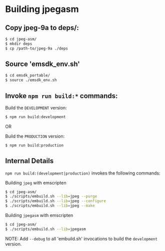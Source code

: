 # Building jpegasm

## Copy jpeg-9a to deps/:
```bash
$ cd jpeg-asm/
$ mkdir deps
$ cp /path-to/jpeg-9a ./deps
```

## Source 'emsdk_env.sh'
```bash
$ cd emsdk_portable/
$ source ./emsdk_env.sh
```

## Invoke `npm run build:*` commands:
Build the `DEVELOPMENT` version:
```bash
$ npm run build:development
```

OR 

Build the `PRODUCTION` version:
```bash
$ npm run build:production
```

## Internal Details

`npm run build:(development|production)` invokes the following commands:

Building `jpeg` with emscripten
```bash
$ cd jpeg-asm/
$ ./scripts/embuild.sh --lib=jpeg --purge
$ ./scripts/embuild.sh --lib=jpeg --configure
$ ./scripts/embuild.sh --lib=jpeg --make
```

Building `jpegasm` with emscripten
```bash
$ cd jpeg-asm/
$ ./scripts/embuild.sh --lib=jpegasm
```

NOTE: Add `--debug` to all 'embuild.sh' invocations to build the `development` version.
